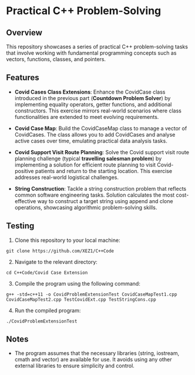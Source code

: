 # Practical C++ Problem-Solving

## Overview

This repository showcases a series of practical C++ problem-solving tasks that involve working with fundamental programming concepts such as vectors, functions, classes, and pointers. 

## Features

- **Covid Cases Class Extensions**: Enhance the CovidCase class introduced in the previous part (**Countdown Problem Solver**) by implementing equality operators, getter functions, and additional constructors. This exercise mirrors real-world scenarios where class functionalities are extended to meet evolving requirements.

- **Covid Case Map**: Build the CovidCaseMap class to manage a vector of CovidCases. The class allows you to add CovidCases and analyse active cases over time, emulating practical data analysis tasks.

- **Covid Support Visit Route Planning**: Solve the Covid support visit route planning challenge (typical **travelling salesman problem**) by implementing a solution for efficient route planning to visit Covid-positive patients and return to the starting location. This exercise addresses real-world logistical challenges.

- **String Construction**: Tackle a string construction problem that reflects common software engineering tasks. Solution calculates the most cost-effective way to construct a target string using append and clone operations, showcasing algorithmic problem-solving skills.

## Testing

1. Clone this repository to your local machine:
```
git clone https://github.com/XEZ1/C++Code
```
2. Navigate to the relevant directory:
```
cd C++Code/Covid Case Extension
```
3. Compile the program using the following command:
```
g++ -std=c++11 -o CovidProblemExtensionTest CovidCaseMapTest1.cpp CovidCaseMapTest2.cpp TestCovidExt.cpp TestStringCons.cpp
```
4. Run the compiled program:
```
./CovidProblemExtensionTest
```

## Notes

- The program assumes that the necessary libraries (string, iostream, cmath and vector) are available for use. It avoids using any other external libraries to ensure simplicity and control.
